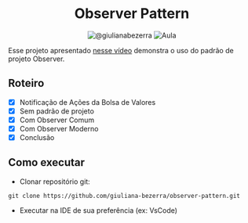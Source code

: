 <h1 align="center">
  Observer Pattern
</h1>

<p align="center">
 <img src="https://img.shields.io/static/v1?label=Youtube&message=@giulianabezerra&color=8257E5&labelColor=000000" alt="@giulianabezerra" />
 <img src="https://img.shields.io/static/v1?label=Tipo&message=Aula&color=8257E5&labelColor=000000" alt="Aula" />
</p>

Esse projeto apresentado [nesse vídeo](https://youtu.be/vjGlrHaE3Y0) demonstra o uso do padrão de projeto Observer.

## Roteiro

- [x] Notificação de Ações da Bolsa de Valores
- [x] Sem padrão de projeto
- [x] Com Observer Comum
- [x] Com Observer Moderno
- [x] Conclusão

## Como executar

- Clonar repositório git:
```
git clone https://github.com/giuliana-bezerra/observer-pattern.git
```
- Executar na IDE de sua preferência (ex: VsCode)